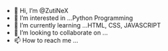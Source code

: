 - 👋 Hi, I’m @ZutiNeX
- 👀 I’m interested in ...Python Programming
- 🌱 I’m currently learning ...HTML, CSS, JAVASCRIPT
- 💞️ I’m looking to collaborate on ...
- 📫 How to reach me ...

<!---
ZutiNeX/ZutiNeX is a ✨ special ✨ repository because its `README.md` (this file) appears on your GitHub profile.
You can click the Preview link to take a look at your changes.
--->
